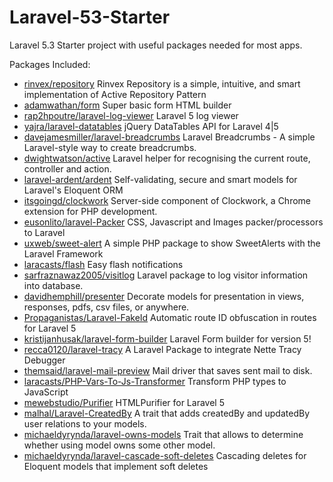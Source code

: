 # Laravel-53-Starter
Laravel 5.3 Starter project with useful packages needed for most apps.

Packages Included:

- [rinvex/repository](https://github.com/rinvex/repository "") Rinvex Repository is a simple, intuitive, and smart implementation of Active Repository Pattern
- [adamwathan/form](https://github.com/adamwathan/form "") Super basic form HTML builder
- [rap2hpoutre/laravel-log-viewer](https://github.com/rap2hpoutre/laravel-log-viewer "") Laravel 5 log viewer
- [yajra/laravel-datatables](https://github.com/yajra/laravel-datatables "") jQuery DataTables API for Laravel 4|5
- [davejamesmiller/laravel-breadcrumbs](https://github.com/davejamesmiller/laravel-breadcrumbs "") Laravel Breadcrumbs - A simple Laravel-style way to create breadcrumbs.
- [dwightwatson/active](https://github.com/dwightwatson/active "") Laravel helper for recognising the current route, controller and action.
- [laravel-ardent/ardent](https://github.com/laravel-ardent/ardent "") Self-validating, secure and smart models for Laravel's Eloquent ORM
- [itsgoingd/clockwork](https://github.com/itsgoingd/clockwork "") Server-side component of Clockwork, a Chrome extension for PHP development.
- [eusonlito/laravel-Packer](https://github.com/eusonlito/laravel-Packer "") CSS, Javascript and Images packer/processors to Laravel
- [uxweb/sweet-alert](https://github.com/uxweb/sweet-alert "") A simple PHP package to show SweetAlerts with the Laravel Framework
- [laracasts/flash](https://github.com/laracasts/flash "") Easy flash notifications
- [sarfraznawaz2005/visitlog](https://github.com/sarfraznawaz2005/visitlog "") Laravel package to log visitor information into database.
- [davidhemphill/presenter](https://github.com/davidhemphill/presenter "") Decorate models for presentation in views, responses, pdfs, csv files, or anywhere.
- [Propaganistas/Laravel-FakeId](https://github.com/Propaganistas/Laravel-FakeId "") Automatic route ID obfuscation in routes for Laravel 5
- [kristijanhusak/laravel-form-builder](https://github.com/kristijanhusak/laravel-form-builder "") Laravel Form builder for version 5!
- [recca0120/laravel-tracy](https://github.com/recca0120/laravel-tracy "") A Laravel Package to integrate Nette Tracy Debugger
- [themsaid/laravel-mail-preview](https://github.com/themsaid/laravel-mail-preview "") Mail driver that saves sent mail to disk.
- [laracasts/PHP-Vars-To-Js-Transformer](https://github.com/laracasts/PHP-Vars-To-Js-Transformer "") Transform PHP types to JavaScript
- [mewebstudio/Purifier](https://github.com/mewebstudio/Purifier "") HTMLPurifier for Laravel 5
- [malhal/Laravel-CreatedBy](https://github.com/malhal/Laravel-CreatedBy "") A trait that adds createdBy and updatedBy user relations to your models.
- [michaeldyrynda/laravel-owns-models](https://github.com/michaeldyrynda/laravel-owns-models "") Trait that allows to determine whether using model owns some other model.
- [michaeldyrynda/laravel-cascade-soft-deletes](https://github.com/michaeldyrynda/laravel-cascade-soft-deletes "") Cascading deletes for Eloquent models that implement soft deletes
